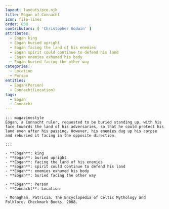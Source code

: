 ```yaml
---
layout: layouts/pce.njk
title: Eógan of Connacht
icon: file-lines
order: 830
contributors: [ 'Christopher Godwin' ]
attributes:
  - Eógan king
  - Eógan buried upright
  - Eógan facing the land of his enemies
  - Eógan spirit could continue to defend his land
  - Eógan enemies exhumed his body
  - Eógan buried facing the other way
categories:
  - Location
  - Person
entities:
  - Eógan(Person)
  - Connacht(Location)
tags:
  - Eógan
  - Connacht
---
```

``` tab [group1:Info]
::: magazinestyle
Eógan, a Connacht ruler, requested to be buried standing up, with his face towards the land of his adversaries, so that he could protect his land even after his passing. However, his enemies dug up his corpse and reburied it facing in the opposite direction.

:::
```
``` tab [group1:Attributes]
- **Eógan**: king
- **Eógan**: buried upright
- **Eógan**: facing the land of his enemies
- **Eógan**: spirit could continue to defend his land
- **Eógan**: enemies exhumed his body
- **Eógan**: buried facing the other way
```
``` tab [group1:Entities]
- **Eógan**: Person
- **Connacht**: Location
```
``` tab [group1:Sources]
- Monaghan, Patricia. The Encyclopedia of Celtic Mythology and Folklore. Checkmark Books, 2008.
```
